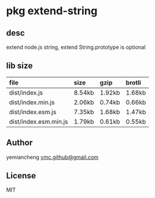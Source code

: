 # pkg extend-string

## desc
extend node.js string, extend String.prototype is optional

## lib size  
file | size | gzip | brotli
:---- | :---- | :---- | :----
dist/index.js | 8.54kb | 1.92kb | 1.68kb
dist/index.min.js | 2.06kb | 0.74kb | 0.66kb
dist/index.esm.js | 7.35kb | 1.68kb | 1.47kb
dist/index.esm.min.js | 1.79kb | 0.61kb | 0.55kb

## Author
yemiancheng <ymc.github@gmail.com>

## License
MIT